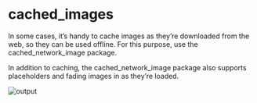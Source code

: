 # cached_images

In some cases, it’s handy to cache images as they’re downloaded from the web, so they can be used offline. For this purpose, use the cached_network_image package.

In addition to caching, the cached_network_image package also supports placeholders and fading images in as they’re loaded.


![output]("https://github.com/muhammadnumanlatif/cached_images/blob/master/output.png")